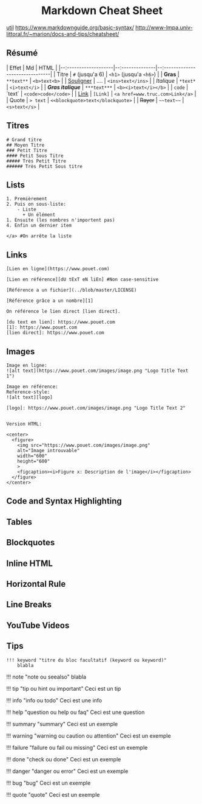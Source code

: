 # <center>Markdown Cheat Sheet</center>

[util](http://markdowntable.com/)
https://www.markdownguide.org/basic-syntax/
http://www-lmpa.univ-littoral.fr/~marion/docs-and-tips/cheatsheet/

## Résumé
| Effet                | Md              | HTML                             |
|--:-------------------|--:--------------|--:-------------------------------|
| Titre                | `#` (jusqu'a 6) | `<h1>` (jusqu'a `<h6>`)          |
| **Gras**             | `**text**`      | `<b>text<b>`                     |
| <ins>Souligner</ins> | ....            | `<ins>text</ins>`                |
| *Italique*           | `*text*`        | `<i>text</i>`                    |
| ***Gras italique***  | `***text***`    | `<b><i>text</i></b>`             |
| `code`               | \`text\`        | `<code>code</code>`              |
| [Link]               | `[Link]`        | `<a href=www.truc.com>Link</a>`  |
|  Quote               | `> text`        | `<<blockquote>text</blockquote>` |
|  ~~Rayer~~           | `~~text~~`      | `<s>text</s>`                    |




## Titres

```
# Grand titre
## Moyen Titre
### Petit Titre
#### Petit Sous Titre
##### Très Petit Titre
###### Très Petit Sous titre
```


## Lists

```
1. Premièrement
2. Puis on sous-liste:
    - Liste
      + Un élément
1. Ensuite (les nombres n'importent pas)
4. Enfin un dernier item

</a> #On arrête la liste
```



## Links


```
[Lien en ligne](https://www.pouet.com)

[Lien en référence][dU tExT eN liEn] #Non case-sensitive

[Référence a un fichier](../blob/master/LICENSE)

[Référence grâce a un nombre][1]

On référence le lien direct [lien direct].

[du text en lien]: https://www.pouet.com
[1]: https://www.pouet.com
[lien direct]: https://www.pouet.com
```


## Images

```
Image en ligne:
![alt text](https://www.pouet.com/images/image.png "Logo Title Text 1")

Image en référence:
Reference-style: 
![alt text][logo]

[logo]: https://www.pouet.com/images/image.png "Logo Title Text 2"


Version HTML:

<center>
  <figure>
    <img src="https://www.pouet.com/images/image.png"
    alt="Image introuvable"
    width="600"
    height="600"
    >
    <figcaption><i>Figure x: Description de l'image</i></figcaption>
  </figure>
</center>

```


## Code and Syntax Highlighting

## Tables

## Blockquotes

## Inline HTML

## Horizontal Rule

## Line Breaks

## YouTube Videos

## Tips

```
!!! keyword "titre du bloc facultatif (keyword ou keyword)"
    blabla
```

!!! note "note ou seealso"
    blabla

!!! tip "tip ou hint ou important"
    Ceci est un tip

!!! info "info ou todo"
    Ceci est une info

!!! help "question ou help ou faq"
    Ceci est une question

!!! summary "summary"
    Ceci est un exemple

!!! warning "warning ou caution ou attention"
    Ceci est un exemple

!!! failure "failure ou fail ou missing"
    Ceci est un exemple

!!! done "check ou done"
    Ceci est un exemple

!!! danger "danger ou error"
    Ceci est un exemple

!!! bug "bug"
    Ceci est un exemple

!!! quote "quote"
    Ceci est un exemple










[Link]:https://bit.ly/3kpNaJl
